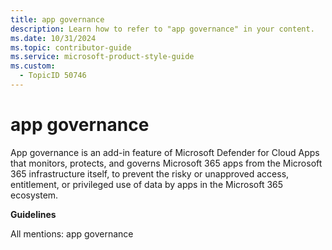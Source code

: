 ```yaml
---
title: app governance
description: Learn how to refer to "app governance" in your content.
ms.date: 10/31/2024
ms.topic: contributor-guide
ms.service: microsoft-product-style-guide
ms.custom:
  - TopicID 50746
---
```



# app governance

App governance is an add-in feature of Microsoft Defender for Cloud Apps that monitors, protects, and governs Microsoft 365 apps from the Microsoft 365 infrastructure itself, to prevent the risky or unapproved access, entitlement, or privileged use of data by apps in the Microsoft 365 ecosystem.

**Guidelines**

All mentions: app governance

